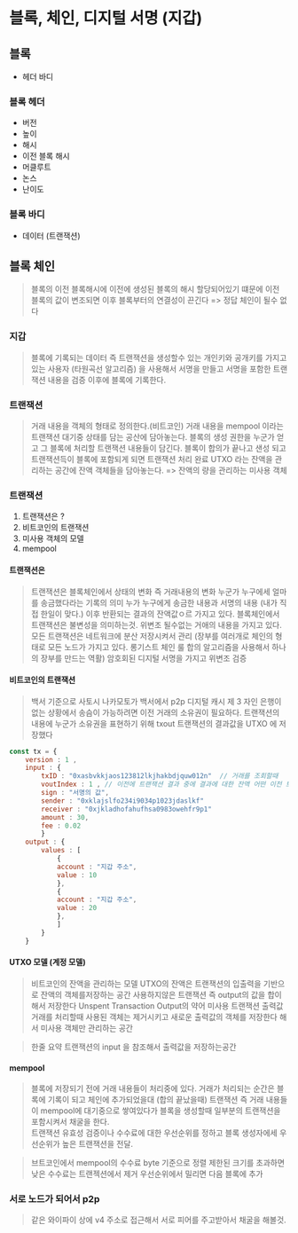 # 블록, 체인, 디지털 서명 (지갑)

## 블록
- 헤더 바디

### 블록 헤더
- 버전
- 높이
- 해시
- 이전 블록 해시
- 머클루트
- 논스
- 난이도

### 블록 바디
- 데이터 (트랜잭션)


## 블록 체인 
> 블록의 이전 블록해시에 이전에 생성된 블록의 해시 할당되어있기 떄문에 이전 블록의 값이 변조되면 이후 블록부터의 연결성이 끈긴다 => 정답 체인이 될수 없다

### 지갑
> 블록에 기록되는 데이터 즉 트랜잭션을 생성할수 있는 개인키와 공개키를 가지고 있는 사용자 (타원곡선 알고리즘) 을 사용해서 서명을 만들고 서명을 포함한 트랜잭션 내용을 검증 이후에 블록에 기록한다.


### 트랜잭션 
> 거래 내용을 객체의 형태로 정의한다.(비트코인) 
> 거래 내용을 mempool 이라는 트랜잭션 대기중 상태를 담는 공산에 담아놓는다.
> 블록의 생성 권한을 누군가 얻고 그 블록에 처리할 트랜잭션 내용들이 담긴다. 블록이 합의가 끝나고 샌성 되고 트랜잭션득이 블록에 포함되게 되면 트랜잭션 처리 완료
> UTXO 라는 잔액을 관리하는 공간에 잔액 객체들을 담아놓는다. => 잔액의 량을 관리하는 미사용 객체


### 트랜잭션

1. 트랜잭션은 ?
2. 비트코인의 트랜잭션
3. 미사용 객체의 모델
4. mempool


#### 트랜잭션은

> 트랜잭션은 블록체인에서 상태의 변화 즉 거래내용의 변화
> 누군가 누구에세 얼마를 송금했다라는 기록의 의미
> 누가 누구에게 송금한 내용과 서명의 내용 (내가 직접 한일이 맞다.) 이후 반환되는 결과의 잔액값ㅇ르 가지고 있다.
> 블록체인에서 트랜잭션은 불변성을 의미하는것. 위변조 될수없는 거애의 내용을 가지고 있다.
> 모든 트랜잭션은 네트워크에 분산 저장시켜서 관리 (장부를 여러개로 체인의 형태로 모든 노드가 가지고 있다. 롱기스트 체인 룰 합의 알고리즘을 사용해서 하나의 장부를 만드는 역활) 암호회된 디지털 서명을 가지고 위변조 검증

#### 비트코인의 트랜잭션
> 백서 기준으로 사토시 나카모토가 백서에서 p2p 디지털 캐시
> 제 3 자인 은행이 없는 상황에서 송슴이 가능하려면 이전 거래의 소유권이 필요하다. 트랜잭션의 내용에 누군가 소유권을 표현하기 위해 txout 트랜잭션의 결과값을 UTXO 에 저장했다

```js
const tx = {
    version : 1 ,
    input : {
        txID : "0xasbvkkjaos123812lkjhakbdjquw012n"  // 거래를 조회할때
        voutIndex : 1 , // 이전에 트랜잭션 결과 중에 결과에 대한 잔액 어떤 이전 트랜잭션을 가지고 사용했냐?
        sign : "서명의 값",
        sender : "0xklajslfo234i9034p1023jdaslkf"
        receiver : "0xjkladhofahufhsa0983owehfr9p1"
        amount : 30,
        fee : 0.02
        }
    output : {
        values : [
            {
            account : "지갑 주소",
            value : 10
            },
            {
            account : "지갑 주소",
            value : 20
            },
            ]
        }
    }
```


#### UTXO 모델 (계정 모델)
> 비트코인의 잔액을 관리하는 모델
> UTXO의 잔액은 트랜잭션의 입출력을 기반으로 잔액의 객체를저장하는 공간
> 사용하지않은 트랜잭션 즉 output의 값을 합이해서 저장한다
> Unspent Transaction Output의 약어 미사용 트랜잭션 출력값
> 거래를 처리할때 사용된 객체는 제거시키고 새로운 출력값의 객체를 저장한다
> 해서 미사용 객체만 관리하는 공간

> 한줄 요약 트랜잭션의 input 을 참조해서 출력값을 저장하는공간


#### mempool 
> 블록에 저장되기 전에 거래 내용들이 처리중에 있다.
> 거래가 처리되는 순간은 블록에 기록이 되고 체인에 추가되었을대 (합의 끝났을때)
> 트랜잭션 즉 거래 내용들이 mempool에 대기중으로 쌓여있다가
> 블록을 생성할때 일부분의 트랜잭션을 포함시켜서 채굴을 한다.   
> 트랜잭션 유효성 검증이나 수수료에 대한 우선순위를 정하고 블록 생성자에세 우선순위가 높은 트랜잭션을 전달.

> 브트코인에서 mempool의 수수료 byte 기준으로 정렬
> 제한된 크기를 초과하면 낮은 수수료는 트랜젝션에서 제거
> 우선순위에서 밀리면 다음 블록에 추가


### 서로 노드가 되어서 p2p 
> 같은 와이파이 상에 v4 주소로 접근해서 서로 피어를 주고받아서 채굴을 해볼것.

